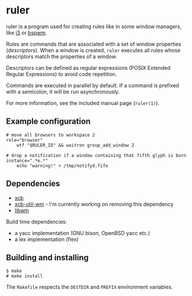 ruler
=====

ruler is a program used for creating rules like in some window managers, like
[i3](https://i3wm.org/) or [bspwm](https://github.com/baskerville/bspwm/).

Rules are commands that are associated with a set of window properties
(*descriptors*). When a
window is created, `ruler` executes all rules whose descriptors match the properties of a
window.

Descriptors can be defined as regular expressions (POSIX Extended Regular
Expressions) to avoid code repetition.

Commands are executed in parallel by default. If a command is prefixed with a
semicolon, it will be run asynchronously.

For more information, see the included manual page (`ruler(1)`).

Example configuration
---------------------

```
# move all browsers to workspace 2
role="browser"
	wtf "$RULER_ID" && waitron group_add_window 2

# drop a notification if a window containing that fifth glyph is born
instance=".*e.*"
	echo "warning!" > /tmp/notifyd.fifo
```

Dependencies
------------

* [xcb](https://xcb.freedesktop.org/)
* [xcb-util-wm](https://www.archlinux.org/packages/extra/x86_64/xcb-util-wm/) -
I'm currently working on removing this dependency
* [libwm](https://github.com/wmutils/libwm)

Build time dependencies:

* a yacc implementation (GNU bison, OpenBSD yacc etc.)
* a lex implementation (flex)

Building and installing
-----------------------

```
$ make
# make install
```

The `Makefile` respects the `DESTDIR` and `PREFIX` environment variables.
